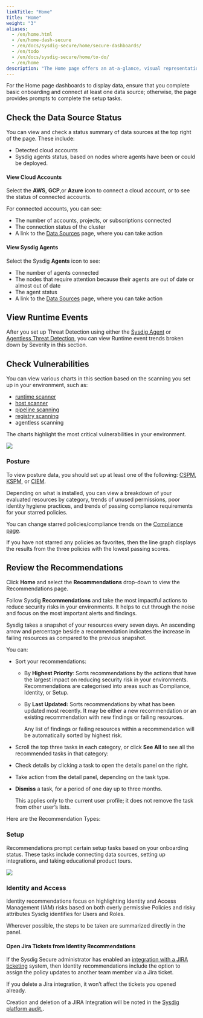 ```yaml
---
linkTitle: "Home"
Title: "Home"
weight: "3"
aliases:
  - /en/home.html 
  - /en/home-dash-secure
  - /en/docs/sysdig-secure/home/secure-dashboards/
  - /en/todo
  - /en/docs/sysdig-secure/home/to-do/
  - /en/home
description: "The Home page offers an at-a-glance, visual representation of the most important issues in your environment. You can view your Dashboards in the default **Home** tab and a curated list of your immediate tasks under the **Recommendations** drop-down."
---
```


For the Home page dashboards to display data, ensure that you complete basic onboarding and connect at least one data source; otherwise, the page provides prompts to complete the setup tasks.

## Check the Data Source Status

You can view and check a status summary of data sources at the top right of the page. These include:

* Detected cloud accounts  
* Sysdig agents status, based on nodes where agents have been or could be deployed.

#### View Cloud Accounts

Select the **AWS**, **GCP**,or **Azure** icon to connect a cloud account, or to see the status of connected accounts.

For connected accounts, you can see:

* The number of accounts, projects, or subscriptions connected
* The connection status of the cluster
* A link to the [Data Sources](/en/docs/sysdig-secure/integrations-for-sysdig-secure/data-sources/cloud-accounts/) page, where you can take action

#### View Sysdig Agents

Select the Sysdig **Agents** icon to see:

* The number of agents connected
* The nodes that require attention because their agents are out of date or almost out of date
* The agent status
* A link to the [Data Sources](/en/docs/sysdig-secure/integrations-for-sysdig-secure/data-sources/sysdig-agents/) page, where you can take action

## View Runtime Events

After you set up Threat Detection using either the [Sysdig Agent](/en/install-components-secure/) or [Agentless Threat Detection](/en/aws-agentless), you can view Runtime event trends broken down by Severity in this section.

## Check Vulnerabilities

You can view various charts in this section based on the scanning you set up in your environment, such as:

* [runtime scanner](/en/install-secure/#runtime-scanning)
* [host scanner](/en/install-secure/#vulnerability-host-scanning)
* [pipeline scanning](/en/install-secure/#vulnerability-pipeline-scanning)
* [registry scanning](/en/install-registry-scan/)
* agentless scanning

The charts highlight the most critical vulnerabilities in your environment.

![](/image/home_vuln2.png)

### Posture

To view posture data, you should set up at least one of the following: [CSPM](/en/cloud-accounts-secure/), [KSPM](/en/install-secure/#compliance), or [CIEM](/en/cloud-accounts-secure/).

Depending on what is installed, you can view a breakdown of your evaluated resources by category, trends of unused permissions, poor identity hygiene practices, and trends of passing compliance requirements for your starred policies.

You can change starred policies/compliance trends on the [Compliance page](/en/docs/sysdig-secure/posture/compliance/#star-favorite-compliance-views).

If you have not starred any policies as favorites, then the line graph displays the results from the three policies with the lowest passing scores.

## Review the Recommendations

Click **Home** and select the **Recommendations** drop-down to view the Recommendations page.

Follow Sysdig **Recommendations** and take the most impactful actions to reduce security risks in your environments. It helps to cut through the noise and focus on the most important alerts and findings.

Sysdig takes a snapshot of your resources every seven days. An ascending arrow and percentage beside a recommendation indicates the increase in failing resources as compared to the previous snapshot.

You can:

* Sort your recommendations:

  * By **Highest Priority**: Sorts recommendations by the actions that have the largest impact on reducing security risk in your environments. Recommendations are categorised into areas such as Compliance, Identity, or Setup.

  * By **Last Updated:** Sorts recommendations by what has been updated most recently. It may be either a new recommendation or an existing recommendation with new findings or failing resources.

    Any list of findings or failing resources within a recommendation will be automatically sorted by highest risk.

* Scroll the top three tasks in each category, or click **See All** to see all the recommended tasks in that category:

* Check details by clicking a task to open the details panel on the right.

* Take action from the detail panel, depending on the task type.

* **Dismiss** a task, for a period of one day up to three months.

  This applies only to the current user profile; it does not remove the task from other user’s lists.

Here are the Recommendation Types:

### Setup

Recommendations prompt certain setup tasks based on your onboarding status. These tasks include connecting data sources, setting up integrations, and taking educational product tours.

![](/image/home_setup2.png)

### Identity and Access

Identity recommendations focus on highlighting Identity and Access Management (IAM) risks based on both overly permissive Policies and risky attributes Sysdig identifies for Users and Roles.

Wherever possible, the steps to be taken are summarized directly in the panel.

#### Open Jira Tickets from Identity Recommendations

If the Sysdig Secure administrator has enabled an [integration with a JIRA ticketing](/en/jira-ticketing) system, then Identity recommendations include the option to assign the policy updates to another team member via a Jira ticket.

If you delete a Jira integration, it won’t affect the tickets you opened already.

Creation and deletion of a JIRA Integration will be noted in the [Sysdig platform audit.](/en/docs/administration/sysdig-platform-audit/).
